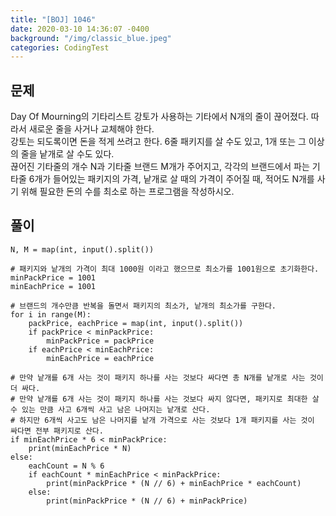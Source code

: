 ```yaml
---
title: "[BOJ] 1046"
date: 2020-03-10 14:36:07 -0400
background: "/img/classic_blue.jpeg"
categories: CodingTest
---
```



## 문제
Day Of Mourning의 기타리스트 강토가 사용하는 기타에서 N개의 줄이 끊어졌다. 따라서 새로운 줄을 사거나 교체해야 한다.  
강토는 되도록이면 돈을 적게 쓰려고 한다. 6줄 패키지를 살 수도 있고, 1개 또는 그 이상의 줄을 낱개로 살 수도 있다.  
끊어진 기타줄의 개수 N과 기타줄 브랜드 M개가 주어지고, 각각의 브랜드에서 파는 기타줄 6개가 들어있는 패키지의 가격, 낱개로 살 때의 가격이 주어질 때, 적어도 N개를 사기 위해 필요한 돈의 수를 최소로 하는 프로그램을 작성하시오.  

## 풀이
```
N, M = map(int, input().split())

# 패키지와 낱개의 가격이 최대 1000원 이라고 했으므로 최소가를 1001원으로 초기화한다.
minPackPrice = 1001 
minEachPrice = 1001

# 브랜드의 개수만큼 반복을 돌면서 패키지의 최소가, 낱개의 최소가를 구한다.
for i in range(M):
    packPrice, eachPrice = map(int, input().split())
    if packPrice < minPackPrice:
        minPackPrice = packPrice
    if eachPrice < minEachPrice:
        minEachPrice = eachPrice

# 만약 낱개를 6개 사는 것이 패키지 하나를 사는 것보다 싸다면 총 N개를 낱개로 사는 것이 더 싸다.
# 만약 낱개를 6개 사는 것이 패키지 하나를 사는 것보다 싸지 않다면, 패키지로 최대한 살 수 있는 만큼 사고 6개씩 사고 남은 나머지는 낱개로 산다.
# 하지만 6개씩 사고도 남은 나머지를 낱개 가격으로 사는 것보다 1개 패키지를 사는 것이 싸다면 전부 패키지로 산다.
if minEachPrice * 6 < minPackPrice:
    print(minEachPrice * N)
else: 
    eachCount = N % 6
    if eachCount * minEachPrice < minPackPrice:
        print(minPackPrice * (N // 6) + minEachPrice * eachCount)
    else:
        print(minPackPrice * (N // 6) + minPackPrice)
```
